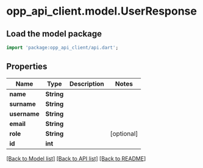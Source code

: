 # opp_api_client.model.UserResponse

## Load the model package
```dart
import 'package:opp_api_client/api.dart';
```

## Properties
Name | Type | Description | Notes
------------ | ------------- | ------------- | -------------
**name** | **String** |  | 
**surname** | **String** |  | 
**username** | **String** |  | 
**email** | **String** |  | 
**role** | **String** |  | [optional] 
**id** | **int** |  | 

[[Back to Model list]](../README.md#documentation-for-models) [[Back to API list]](../README.md#documentation-for-api-endpoints) [[Back to README]](../README.md)


